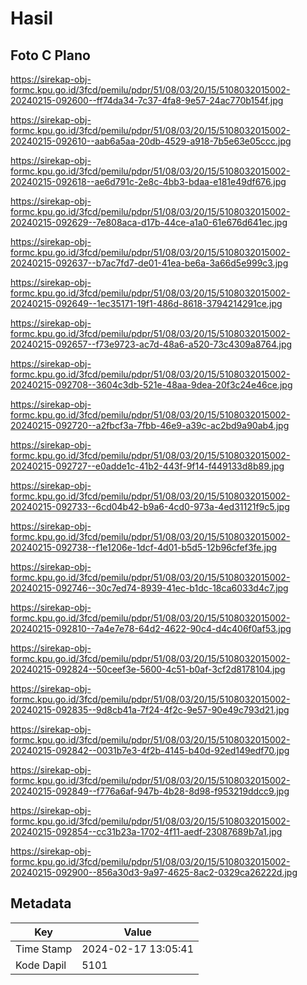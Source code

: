 # Hasil

## Foto C Plano

https://sirekap-obj-formc.kpu.go.id/3fcd/pemilu/pdpr/51/08/03/20/15/5108032015002-20240215-092600--ff74da34-7c37-4fa8-9e57-24ac770b154f.jpg

https://sirekap-obj-formc.kpu.go.id/3fcd/pemilu/pdpr/51/08/03/20/15/5108032015002-20240215-092610--aab6a5aa-20db-4529-a918-7b5e63e05ccc.jpg

https://sirekap-obj-formc.kpu.go.id/3fcd/pemilu/pdpr/51/08/03/20/15/5108032015002-20240215-092618--ae6d791c-2e8c-4bb3-bdaa-e181e49df676.jpg

https://sirekap-obj-formc.kpu.go.id/3fcd/pemilu/pdpr/51/08/03/20/15/5108032015002-20240215-092629--7e808aca-d17b-44ce-a1a0-61e676d641ec.jpg

https://sirekap-obj-formc.kpu.go.id/3fcd/pemilu/pdpr/51/08/03/20/15/5108032015002-20240215-092637--b7ac7fd7-de01-41ea-be6a-3a66d5e999c3.jpg

https://sirekap-obj-formc.kpu.go.id/3fcd/pemilu/pdpr/51/08/03/20/15/5108032015002-20240215-092649--1ec35171-19f1-486d-8618-3794214291ce.jpg

https://sirekap-obj-formc.kpu.go.id/3fcd/pemilu/pdpr/51/08/03/20/15/5108032015002-20240215-092657--f73e9723-ac7d-48a6-a520-73c4309a8764.jpg

https://sirekap-obj-formc.kpu.go.id/3fcd/pemilu/pdpr/51/08/03/20/15/5108032015002-20240215-092708--3604c3db-521e-48aa-9dea-20f3c24e46ce.jpg

https://sirekap-obj-formc.kpu.go.id/3fcd/pemilu/pdpr/51/08/03/20/15/5108032015002-20240215-092720--a2fbcf3a-7fbb-46e9-a39c-ac2bd9a90ab4.jpg

https://sirekap-obj-formc.kpu.go.id/3fcd/pemilu/pdpr/51/08/03/20/15/5108032015002-20240215-092727--e0adde1c-41b2-443f-9f14-f449133d8b89.jpg

https://sirekap-obj-formc.kpu.go.id/3fcd/pemilu/pdpr/51/08/03/20/15/5108032015002-20240215-092733--6cd04b42-b9a6-4cd0-973a-4ed31121f9c5.jpg

https://sirekap-obj-formc.kpu.go.id/3fcd/pemilu/pdpr/51/08/03/20/15/5108032015002-20240215-092738--f1e1206e-1dcf-4d01-b5d5-12b96cfef3fe.jpg

https://sirekap-obj-formc.kpu.go.id/3fcd/pemilu/pdpr/51/08/03/20/15/5108032015002-20240215-092746--30c7ed74-8939-41ec-b1dc-18ca6033d4c7.jpg

https://sirekap-obj-formc.kpu.go.id/3fcd/pemilu/pdpr/51/08/03/20/15/5108032015002-20240215-092810--7a4e7e78-64d2-4622-90c4-d4c406f0af53.jpg

https://sirekap-obj-formc.kpu.go.id/3fcd/pemilu/pdpr/51/08/03/20/15/5108032015002-20240215-092824--50ceef3e-5600-4c51-b0af-3cf2d8178104.jpg

https://sirekap-obj-formc.kpu.go.id/3fcd/pemilu/pdpr/51/08/03/20/15/5108032015002-20240215-092835--9d8cb41a-7f24-4f2c-9e57-90e49c793d21.jpg

https://sirekap-obj-formc.kpu.go.id/3fcd/pemilu/pdpr/51/08/03/20/15/5108032015002-20240215-092842--0031b7e3-4f2b-4145-b40d-92ed149edf70.jpg

https://sirekap-obj-formc.kpu.go.id/3fcd/pemilu/pdpr/51/08/03/20/15/5108032015002-20240215-092849--f776a6af-947b-4b28-8d98-f953219ddcc9.jpg

https://sirekap-obj-formc.kpu.go.id/3fcd/pemilu/pdpr/51/08/03/20/15/5108032015002-20240215-092854--cc31b23a-1702-4f11-aedf-23087689b7a1.jpg

https://sirekap-obj-formc.kpu.go.id/3fcd/pemilu/pdpr/51/08/03/20/15/5108032015002-20240215-092900--856a30d3-9a97-4625-8ac2-0329ca26222d.jpg


## Metadata

| Key        | Value               |
| ---------- | ------------------- |
| Time Stamp | 2024-02-17 13:05:41 |
| Kode Dapil | 5101                |



